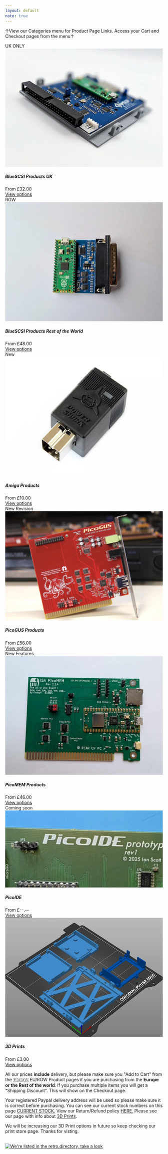 ```yaml
---
layout: default
note: true
---
```


&#8593;View our Categories menu for Product Page Links. Access your Cart and Checkout pages from the menu&#8593;
<div class="container">
<div class="row">
<!-- Section-->
        <section class="py-5">
            <div class="container px-4 px-lg-5">
                <div class="row gx-4 gx-lg-5 row-cols-2 row-cols-md-3 row-cols-xl-4 justify-content-center">
                    <div class="col mb-5">
                        <div class="card h-100">
                            <!-- Sale badge-->
                            <div class="badge bg-dark text-white position-absolute" style="top: 0.5rem; right: 0.5rem">UK ONLY</div>
                            <!-- Product image-->
                            <img class="card-img-top" src="assets/img/DesktopV2.webp" alt="scsi copy" />
                            <!-- Product details-->
                            <div class="card-body p-4">
                                <div class="text-center">
                                    <!-- Product name-->
                                    <h5 class="fw-bolder">BlueSCSI Products UK</h5>
                                    <!-- Product price-->
                                    From £32.00
                                </div>
                            </div>
                            <!-- Product actions-->
                            <div class="card-footer p-4 pt-0 border-top-0 bg-transparent">
                                <div class="text-center"><a class="btn btn-outline-dark mt-auto" href="/uk">View options</a></div>
                            </div>
                        </div>
                    </div>
                    <div class="col mb-5">
                        <div class="card h-100">
                            <!-- Sale badge-->
                            <div class="badge bg-dark text-white position-absolute" style="top: 0.5rem; right: 0.5rem">ROW</div>
                            <!-- Product image-->
                            <img class="card-img-top" src="assets/img/v2db25mini.webp" alt="3dprinting" />
                            <!-- Product details-->
                            <div class="card-body p-4">
                                <div class="text-center">
                                    <!-- Product name-->
                                    <h5 class="fw-bolder">BlueSCSI Products Rest of the World</h5>
                                    <!-- Product price-->
                                    From £48.00
                                </div>
                            </div>
                            <!-- Product actions-->
                            <div class="card-footer p-4 pt-0 border-top-0 bg-transparent">
                                <div class="text-center"><a class="btn btn-outline-dark mt-auto" href="/eu">View options</a></div>
                            </div>
                        </div>
                    </div>
                    <div class="col mb-5">
                        <div class="card h-100">
                            <!-- Sale badge-->
                            <div class="badge bg-dark text-white position-absolute" style="top: 0.5rem; right: 0.5rem">New</div>
                            <!-- Product image-->
                            <img class="card-img-top" src="assets/img/powershark-black.webp" alt="ram upgrade" />
                            <!-- Product details-->
                            <div class="card-body p-4">
                                <div class="text-center">
                                    <!-- Product name-->
                                    <h5 class="fw-bolder">Amiga Products</h5>
                                    <!-- Product price-->
                                    From £10.00
                                </div>
                            </div>
                            <!-- Product actions-->
                            <div class="card-footer p-4 pt-0 border-top-0 bg-transparent">
                                <div class="text-center"><a class="btn btn-outline-dark mt-auto" href="/amiga">View options</a></div>
                            </div>
                        </div>
                    </div>
                    <div class="col mb-5">
                        <div class="card h-100">
                            <!-- Sale badge-->
                            <div class="badge bg-dark text-white position-absolute" style="top: 0.5rem; right: 0.5rem">New Revision</div>
                            <!-- Product image-->
                            <img class="card-img-top" src="assets/img/picogus2.webp" alt="picogus" />
                            <!-- Product details-->
                            <div class="card-body p-4">
                                <div class="text-center">
                                    <!-- Product name-->
                                    <h5 class="fw-bolder">PicoGUS Products</h5>
                                    <!-- Product price-->
                                    From £56.00
                                </div>
                            </div>
                            <!-- Product actions-->
                            <div class="card-footer p-4 pt-0 border-top-0 bg-transparent">
                                <div class="text-center"><a class="btn btn-outline-dark mt-auto" href="/picogus">View options</a></div>
                            </div>
                        </div>
                    </div>
                    <div class="col mb-5">
                        <div class="card h-100">
                            <!-- Sale badge-->
                            <div class="badge bg-dark text-white position-absolute" style="top: 0.5rem; right: 0.5rem">New Features</div>
                            <!-- Product image-->
                            <img class="card-img-top" src="assets/img/picomemfront.webp" alt="picomem" />
                            <!-- Product details-->
                            <div class="card-body p-4">
                                <div class="text-center">
                                    <!-- Product name-->
                                    <h5 class="fw-bolder">PicoMEM Products</h5>
                                    <!-- Product price-->
                                    From £46.00
                                </div>
                            </div>
                            <!-- Product actions-->
                            <div class="card-footer p-4 pt-0 border-top-0 bg-transparent">
                                <div class="text-center"><a class="btn btn-outline-dark mt-auto" href="/picomem">View options</a></div>
                            </div>
                        </div>
                    </div>
                    <div class="col mb-5">
                        <div class="card h-100">
                            <!-- Sale badge-->
                            <div class="badge bg-dark text-white position-absolute" style="top: 0.5rem; right: 0.5rem">Coming soon</div>
                            <!-- Product image-->
                            <img class="card-img-top" src="assets/img/picoide-prototype.webp" alt="..." />
                            <!-- Product details-->
                            <div class="card-body p-4">
                                <div class="text-center">
                                    <!-- Product name-->
                                    <h5 class="fw-bolder">PicoIDE</h5>
                                    <!-- Product price-->
                                    From £--.--
                                </div>
                            </div>
                            <!-- Product actions-->
                            <div class="card-footer p-4 pt-0 border-top-0 bg-transparent">
                                <div class="text-center"><a class="btn btn-outline-dark mt-auto" href="/picoide">View options</a></div>
                            </div>
                        </div>
                    </div>                    
                    <div class="col mb-5">
                        <div class="card h-100">
                            <!-- Product image-->
                            <img class="card-img-top" src="assets/img/3dprints.webp" alt="..." />
                            <!-- Product details-->
                            <div class="card-body p-4">
                                <div class="text-center">
                                    <!-- Product name-->
                                    <h5 class="fw-bolder">3D Prints</h5>
                                    <!-- Product price-->
                                    From £3.00
                                </div>
                            </div>
                            <!-- Product actions-->
                            <div class="card-footer p-4 pt-0 border-top-0 bg-transparent">
                                <div class="text-center"><a class="btn btn-outline-dark mt-auto" href="/3dprints">View options</a></div>
                            </div>
                        </div>
                    </div>
</div>
</div>

All our prices <b>include</b> delivery, but please make sure you "Add to Cart" from the 🇪🇺🇺🇸 EU/ROW Product pages if you are purchasing from the <b>Europe or the Rest of the world</b>. If you purchase multiple items you will get a "Shipping Discount". This will show on the Checkout page.

Your registered Paypal delivery address will be used so please make sure it is correct before purchasing. You can see our current stock numbers on this page <a href="/stock">CURRENT STOCK.</a> View our Return/Refund policy <a href="/return">HERE.</a> Please see our page with info about <a href="/print">3D Prints</a>.

We will be increasing our 3D Print options in future so keep checking our print store page. Thanks for visting.<br>
<br>
        <p class="lead text-center">
          <a href="https://retro.directory">
          <img src="//retro.directory/images/b191x98.png"
          width="191" height="98"
          alt="We're listed in the retro.directory, take a look">
          </a>
        </p>